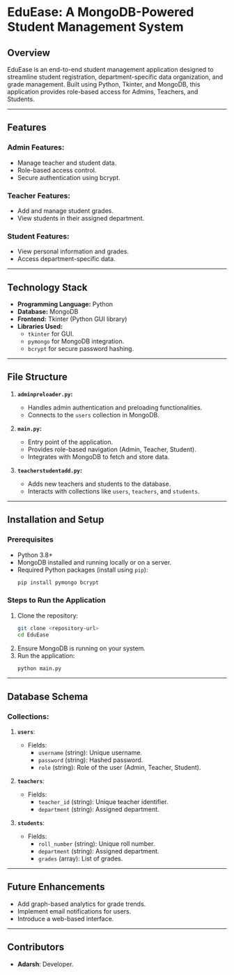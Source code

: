 # EduEase: A MongoDB-Powered Student Management System

## Overview
EduEase is an end-to-end student management application designed to streamline student registration, department-specific data organization, and grade management. Built using Python, Tkinter, and MongoDB, this application provides role-based access for Admins, Teachers, and Students.

---

## Features

### Admin Features:
- Manage teacher and student data.
- Role-based access control.
- Secure authentication using bcrypt.

### Teacher Features:
- Add and manage student grades.
- View students in their assigned department.

### Student Features:
- View personal information and grades.
- Access department-specific data.

---

## Technology Stack
- **Programming Language:** Python
- **Database:** MongoDB
- **Frontend:** Tkinter (Python GUI library)
- **Libraries Used:**
  - `tkinter` for GUI.
  - `pymongo` for MongoDB integration.
  - `bcrypt` for secure password hashing.

---

## File Structure
1. **`adminpreloader.py`:**
   - Handles admin authentication and preloading functionalities.
   - Connects to the `users` collection in MongoDB.

2. **`main.py`:**
   - Entry point of the application.
   - Provides role-based navigation (Admin, Teacher, Student).
   - Integrates with MongoDB to fetch and store data.

3. **`teacherstudentadd.py`:**
   - Adds new teachers and students to the database.
   - Interacts with collections like `users`, `teachers`, and `students`.

---

## Installation and Setup

### Prerequisites
- Python 3.8+
- MongoDB installed and running locally or on a server.
- Required Python packages (install using `pip`):
  ```bash
  pip install pymongo bcrypt
  ```

### Steps to Run the Application
1. Clone the repository:
   ```bash
   git clone <repository-url>
   cd EduEase
   ```
2. Ensure MongoDB is running on your system.
3. Run the application:
   ```bash
   python main.py
   ```

---

## Database Schema

### Collections:
1. **`users`**:
   - Fields:
     - `username` (string): Unique username.
     - `password` (string): Hashed password.
     - `role` (string): Role of the user (Admin, Teacher, Student).

2. **`teachers`**:
   - Fields:
     - `teacher_id` (string): Unique teacher identifier.
     - `department` (string): Assigned department.

3. **`students`**:
   - Fields:
     - `roll_number` (string): Unique roll number.
     - `department` (string): Assigned department.
     - `grades` (array): List of grades.

---

## Future Enhancements
- Add graph-based analytics for grade trends.
- Implement email notifications for users.
- Introduce a web-based interface.

---

## Contributors
- **Adarsh**: Developer.
